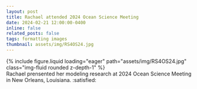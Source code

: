 ```yaml
---
layout: post
title: Rachael attended 2024 Ocean Science Meeting
date: 2024-02-21 12:00:00-0400
inline: false
related_posts: false
tags: formatting images
thumbnail: assets/img/RS4OS24.jpg
---
```


<div class="row mt-3">
    <div class="col-sm mt-3 mt-md-0">
        {% include figure.liquid loading="eager" path="assets/img/RS4OS24.jpg" class="img-fluid rounded z-depth-1" %}
    </div>
</div>
<div class="caption">
    Rachael prensented her modeling research at 2024 Ocean Science Meeting in New Orleans, Louisiana. :satisfied:
</div>


